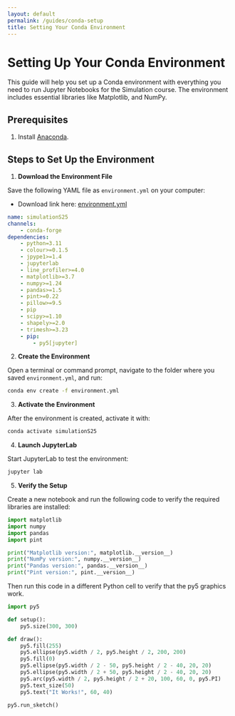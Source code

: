 ```yaml
---
layout: default
permalink: /guides/conda-setup
title: Setting Your Conda Environment
---
```


# Setting Up Your Conda Environment

This guide will help you set up a Conda environment with everything you need to run Jupyter Notebooks for the Simulation course. The environment includes essential libraries like Matplotlib, and NumPy.

## Prerequisites

1. Install [Anaconda](https://www.anaconda.com/download).
 
 
## Steps to Set Up the Environment

1. **Download the Environment File**

Save the following YAML file as `environment.yml` on your computer:

   * Download link here: [environment.yml](https://raw.githubusercontent.com/cmsc326-s25/cmsc326-s25.github.io/refs/heads/main/files/install/environment.yml)

```yaml
name: simulationS25
channels:
    - conda-forge
dependencies:
    - python=3.11
    - colour>=0.1.5
    - jpype1>=1.4
    - jupyterlab
    - line_profiler>=4.0
    - matplotlib>=3.7
    - numpy>=1.24
    - pandas>=1.5
    - pint>=0.22
    - pillow>=9.5
    - pip
    - scipy>=1.10
    - shapely>=2.0
    - trimesh>=3.23
    - pip:
        - py5[jupyter]
```

2. **Create the Environment**

Open a terminal or command prompt, navigate to the folder where you saved `environment.yml`, and run:

```bash
conda env create -f environment.yml
```


3. **Activate the Environment**

After the environment is created, activate it with:

```bash
conda activate simulationS25
```


4. **Launch JupyterLab**

Start JupyterLab to test the environment:

```bash
jupyter lab
```


5. **Verify the Setup**

Create a new notebook and run the following code to verify the required libraries are installed:

```python
import matplotlib
import numpy
import pandas
import pint

print("Matplotlib version:", matplotlib.__version__)
print("NumPy version:", numpy.__version__)
print("Pandas version:", pandas.__version__)
print("Pint version:", pint.__version__)
```
 

Then run this code in a different Python cell to verify that the py5 graphics work. 

```python
import py5

def setup():
    py5.size(300, 300)

def draw():
    py5.fill(255) 
    py5.ellipse(py5.width / 2, py5.height / 2, 200, 200)
    py5.fill(0)  
    py5.ellipse(py5.width / 2 - 50, py5.height / 2 - 40, 20, 20)
    py5.ellipse(py5.width / 2 + 50, py5.height / 2 - 40, 20, 20)
    py5.arc(py5.width / 2, py5.height / 2 + 20, 100, 60, 0, py5.PI)
    py5.text_size(50)
    py5.text("It Works!", 60, 40)

py5.run_sketch()
```